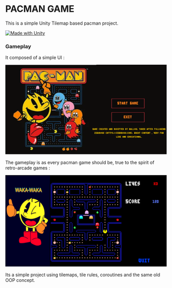 # PACMAN GAME

This is a simple Unity Tilemap based pacman project.

[![Made with Unity](https://img.shields.io/badge/Made%20with-Unity-57b9d3.svg?style=for-the-badge&logo=unity)](https://unity3d.com)

### Gameplay

It composed of a simple UI : 

![Start game](Assets/Images/startgame.png)

The gameplay is as every pacman game should be, true to the spirit of retro-arcade games :

![Start game](Assets/Images/gameplay.png)

Its a simple project using tilemaps, tile rules, coroutines and the same old OOP concept. 

